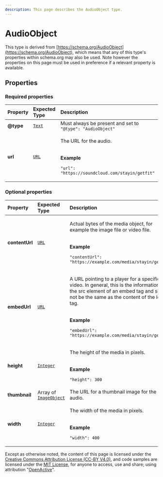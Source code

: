 ```yaml
---
description: This page describes the AudioObject type.
---
```


# AudioObject

This type is derived from [https://schema.org/AudioObject](https://schema.org/AudioObject), which means that any of this type's properties within schema.org may also be used. Note however the properties on this page must be used in preference if a relevant property is available.

## **Properties**

### **Required properties**

<table>
  <thead>
    <tr>
      <th style="text-align:left">Property</th>
      <th style="text-align:left">Expected Type</th>
      <th style="text-align:left">Description</th>
    </tr>
  </thead>
  <tbody>
    <tr>
      <td style="text-align:left"><b>@type</b>
      </td>
      <td style="text-align:left"> <a href="https://schema.org/Text"><code>Text</code></a>
      </td>
      <td style="text-align:left">Must always be present and set to <code>&quot;@type&quot;: &quot;AudioObject&quot;</code>
      </td>
    </tr>
    <tr>
      <td style="text-align:left"><b>url</b>
      </td>
      <td style="text-align:left"> <a href="https://schema.org/URL"><code>URL</code></a>
      </td>
      <td style="text-align:left">
        <p>The URL for the audio.</p>
        <p>
          <br /><b>Example</b>
        </p>
        <p><code>&quot;url&quot;: &quot;https://soundcloud.com/stayin/getfit&quot;</code>
        </p>
      </td>
    </tr>
  </tbody>
</table>

### **Optional properties**

<table>
  <thead>
    <tr>
      <th style="text-align:left">Property</th>
      <th style="text-align:left">Expected Type</th>
      <th style="text-align:left">Description</th>
    </tr>
  </thead>
  <tbody>
    <tr>
      <td style="text-align:left"><b>contentUrl</b>
      </td>
      <td style="text-align:left"> <a href="https://schema.org/URL"><code>URL</code></a>
      </td>
      <td style="text-align:left">
        <p>Actual bytes of the media object, for example the image file or video
          file.</p>
        <p>
          <br /><b>Example</b>
        </p>
        <p><code>&quot;contentUrl&quot;: &quot;https://example.com/media/stayin/getfit&quot;</code>
        </p>
      </td>
    </tr>
    <tr>
      <td style="text-align:left"><b>embedUrl</b>
      </td>
      <td style="text-align:left"> <a href="https://schema.org/URL"><code>URL</code></a>
      </td>
      <td style="text-align:left">
        <p>A URL pointing to a player for a specific video. In general, this is the
          information in the src element of an embed tag and should not be the same
          as the content of the loc tag.</p>
        <p>
          <br /><b>Example</b>
        </p>
        <p><code>&quot;embedUrl&quot;: &quot;https://example.com/media/stayin/getfit&quot;</code>
        </p>
      </td>
    </tr>
    <tr>
      <td style="text-align:left"><b>height</b>
      </td>
      <td style="text-align:left"> <a href="https://schema.org/Integer"><code>Integer</code></a>
      </td>
      <td style="text-align:left">
        <p>The height of the media in pixels.</p>
        <p>
          <br /><b>Example</b>
        </p>
        <p><code>&quot;height&quot;: 300</code>
        </p>
      </td>
    </tr>
    <tr>
      <td style="text-align:left"><b>thumbnail</b>
      </td>
      <td style="text-align:left">Array of <a href="https://developer.openactive.io/data-model/types/imageobject"><code>ImageObject</code></a>
      </td>
      <td style="text-align:left">The URL for a thumbnail image for the audio.</td>
    </tr>
    <tr>
      <td style="text-align:left"><b>width</b>
      </td>
      <td style="text-align:left"> <a href="https://schema.org/Integer"><code>Integer</code></a>
      </td>
      <td style="text-align:left">
        <p>The width of the media in pixels.</p>
        <p>
          <br /><b>Example</b>
        </p>
        <p><code>&quot;width&quot;: 400</code>
        </p>
      </td>
    </tr>
  </tbody>
</table>

Except as otherwise noted, the content of this page is licensed under the [Creative Commons Attribution License \(CC-BY V4.0\)](https://creativecommons.org/licenses/by/4.0/), and code samples are licensed under the [MIT License](https://opensource.org/licenses/MIT), for anyone to access, use and share; using attribution "[OpenActive](https://www.openactive.io/)".

